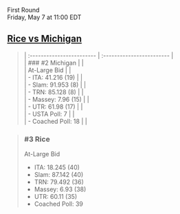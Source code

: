 First Round  
Friday, May 7 at 11:00 EDT
## [Rice vs Michigan](https://www.ncaa.com/game/5833657) 

> | :------------------------ | :------------------------ |  
> | ### #2 Michigan           | |  
> | At-Large Bid              | |  
> | - ITA: 41.216 (19)        | |  
> | - Slam: 91.953 (8)        | |  
> | - TRN: 85.128 (8)         | |  
> | - Massey: 7.96 (15)       | |  
> | - UTR: 61.98 (17)         | |  
> | - USTA Poll: 7            | |  
> | - Coached Poll: 18        | |  

> ### #3 Rice  
> At-Large Bid  
> - ITA: 18.245 (40)  
> - Slam: 87.142 (40)  
> - TRN: 79.492 (36)  
> - Massey: 6.93 (38)  
> - UTR: 60.11 (35)  
> - Coached Poll: 39  